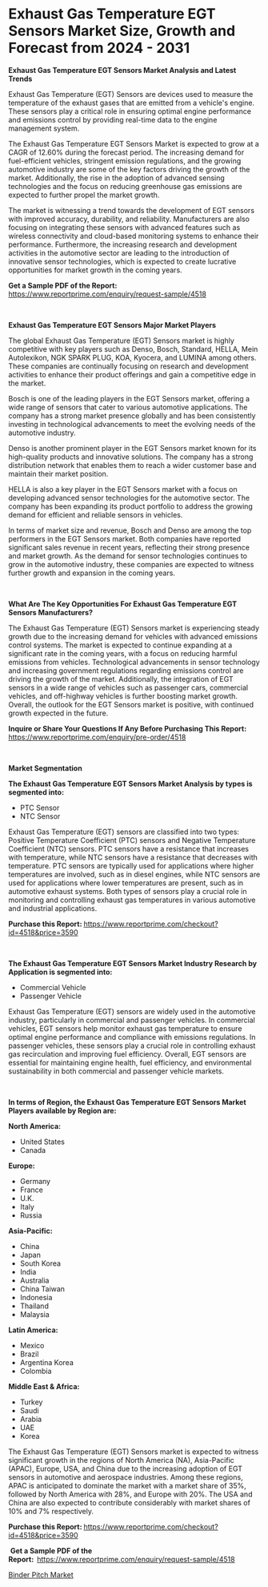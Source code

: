 <p><h1>Exhaust Gas Temperature EGT Sensors Market Size, Growth and Forecast from 2024 - 2031</h1></p><p><strong>Exhaust Gas Temperature EGT Sensors Market Analysis and Latest Trends</strong></p>
<p><p>Exhaust Gas Temperature (EGT) Sensors are devices used to measure the temperature of the exhaust gases that are emitted from a vehicle's engine. These sensors play a critical role in ensuring optimal engine performance and emissions control by providing real-time data to the engine management system.</p><p>The Exhaust Gas Temperature EGT Sensors Market is expected to grow at a CAGR of 12.60% during the forecast period. The increasing demand for fuel-efficient vehicles, stringent emission regulations, and the growing automotive industry are some of the key factors driving the growth of the market. Additionally, the rise in the adoption of advanced sensing technologies and the focus on reducing greenhouse gas emissions are expected to further propel the market growth.</p><p>The market is witnessing a trend towards the development of EGT sensors with improved accuracy, durability, and reliability. Manufacturers are also focusing on integrating these sensors with advanced features such as wireless connectivity and cloud-based monitoring systems to enhance their performance. Furthermore, the increasing research and development activities in the automotive sector are leading to the introduction of innovative sensor technologies, which is expected to create lucrative opportunities for market growth in the coming years.</p></p>
<p><strong>Get a Sample PDF of the Report:&nbsp;</strong> <a href="https://www.reportprime.com/enquiry/request-sample/4518">https://www.reportprime.com/enquiry/request-sample/4518</a></p>
<p>&nbsp;</p>
<p><strong>Exhaust Gas Temperature EGT Sensors Major Market Players</strong></p>
<p><p>The global Exhaust Gas Temperature (EGT) Sensors market is highly competitive with key players such as Denso, Bosch, Standard, HELLA, Mein Autolexikon, NGK SPARK PLUG, KOA, Kyocera, and LUMINA among others. These companies are continually focusing on research and development activities to enhance their product offerings and gain a competitive edge in the market.</p><p>Bosch is one of the leading players in the EGT Sensors market, offering a wide range of sensors that cater to various automotive applications. The company has a strong market presence globally and has been consistently investing in technological advancements to meet the evolving needs of the automotive industry.</p><p>Denso is another prominent player in the EGT Sensors market known for its high-quality products and innovative solutions. The company has a strong distribution network that enables them to reach a wider customer base and maintain their market position.</p><p>HELLA is also a key player in the EGT Sensors market with a focus on developing advanced sensor technologies for the automotive sector. The company has been expanding its product portfolio to address the growing demand for efficient and reliable sensors in vehicles.</p><p>In terms of market size and revenue, Bosch and Denso are among the top performers in the EGT Sensors market. Both companies have reported significant sales revenue in recent years, reflecting their strong presence and market growth. As the demand for sensor technologies continues to grow in the automotive industry, these companies are expected to witness further growth and expansion in the coming years.</p></p>
<p>&nbsp;</p>
<p><strong>What Are The Key Opportunities For Exhaust Gas Temperature EGT Sensors Manufacturers?</strong></p>
<p><p>The Exhaust Gas Temperature (EGT) Sensors market is experiencing steady growth due to the increasing demand for vehicles with advanced emissions control systems. The market is expected to continue expanding at a significant rate in the coming years, with a focus on reducing harmful emissions from vehicles. Technological advancements in sensor technology and increasing government regulations regarding emissions control are driving the growth of the market. Additionally, the integration of EGT sensors in a wide range of vehicles such as passenger cars, commercial vehicles, and off-highway vehicles is further boosting market growth. Overall, the outlook for the EGT Sensors market is positive, with continued growth expected in the future.</p></p>
<p><strong>Inquire or Share Your Questions If Any Before Purchasing This Report:</strong> <a href="https://www.reportprime.com/enquiry/pre-order/4518">https://www.reportprime.com/enquiry/pre-order/4518</a></p>
<p>&nbsp;</p>
<p><strong>Market Segmentation</strong></p>
<p><strong>The Exhaust Gas Temperature EGT Sensors Market Analysis by types is segmented into:</strong></p>
<p><ul><li>PTC Sensor</li><li>NTC Sensor</li></ul></p>
<p><p>Exhaust Gas Temperature (EGT) sensors are classified into two types: Positive Temperature Coefficient (PTC) sensors and Negative Temperature Coefficient (NTC) sensors. PTC sensors have a resistance that increases with temperature, while NTC sensors have a resistance that decreases with temperature. PTC sensors are typically used for applications where higher temperatures are involved, such as in diesel engines, while NTC sensors are used for applications where lower temperatures are present, such as in automotive exhaust systems. Both types of sensors play a crucial role in monitoring and controlling exhaust gas temperatures in various automotive and industrial applications.</p></p>
<p><strong>Purchase this Report:&nbsp;</strong><a href="https://www.reportprime.com/checkout?id=4518&price=3590">https://www.reportprime.com/checkout?id=4518&price=3590</a></p>
<p>&nbsp;</p>
<p><strong>The Exhaust Gas Temperature EGT Sensors Market Industry Research by Application is segmented into:</strong></p>
<p><ul><li>Commercial Vehicle</li><li>Passenger Vehicle</li></ul></p>
<p><p>Exhaust Gas Temperature (EGT) sensors are widely used in the automotive industry, particularly in commercial and passenger vehicles. In commercial vehicles, EGT sensors help monitor exhaust gas temperature to ensure optimal engine performance and compliance with emissions regulations. In passenger vehicles, these sensors play a crucial role in controlling exhaust gas recirculation and improving fuel efficiency. Overall, EGT sensors are essential for maintaining engine health, fuel efficiency, and environmental sustainability in both commercial and passenger vehicle markets.</p></p>
<p>&nbsp;</p>
<p><strong>In terms of Region, the Exhaust Gas Temperature EGT Sensors Market Players available by Region are:</strong></p>
<p>
    <p> <strong> North America: </strong>
        <ul>
            <li>United States</li>
            <li>Canada</li>
        </ul>
        </p> 
    <p> <strong> Europe: </strong>
        <ul>
            <li>Germany</li>
            <li>France</li>
            <li>U.K.</li>
            <li>Italy</li>
            <li>Russia</li>
        </ul>
        </p> 
    <p> <strong> Asia-Pacific: </strong>
        <ul>
            <li>China</li>
            <li>Japan</li>
            <li>South Korea</li>
            <li>India</li>
            <li>Australia</li>
            <li>China Taiwan</li>
            <li>Indonesia</li>
            <li>Thailand</li>
            <li>Malaysia</li>
        </ul>
        </p> 
    <p> <strong> Latin America: </strong>
        <ul>
            <li>Mexico</li>
            <li>Brazil</li>
            <li>Argentina Korea</li>
            <li>Colombia</li>
        </ul>
        </p> 
    <p> <strong> Middle East & Africa: </strong>
        <ul>
            <li>Turkey</li>
            <li>Saudi</li>
            <li>Arabia</li>
            <li>UAE</li>
            <li>Korea</li>
        </ul>
    </p>
    </p>
<p><p>The Exhaust Gas Temperature (EGT) Sensors market is expected to witness significant growth in the regions of North America (NA), Asia-Pacific (APAC), Europe, USA, and China due to the increasing adoption of EGT sensors in automotive and aerospace industries. Among these regions, APAC is anticipated to dominate the market with a market share of 35%, followed by North America with 28%, and Europe with 20%. The USA and China are also expected to contribute considerably with market shares of 10% and 7% respectively.</p></p>
<p><strong>Purchase this Report: </strong><a href="https://www.reportprime.com/checkout?id=4518&price=3590">https://www.reportprime.com/checkout?id=4518&price=3590</a></p>
<p>&nbsp;<strong>Get a Sample PDF of the Report:&nbsp;&nbsp;</strong><a href="https://www.reportprime.com/enquiry/request-sample/4518">https://www.reportprime.com/enquiry/request-sample/4518</a></p>
<p><strong></strong></p>
<p><p><a href="https://woozy-pyroraptor-a1f.notion.site/Decoding-the-Binder-Pitch-Market-A-Deep-Dive-into-the-Latest-Market-Trends-Market-Segmentation-an-e16b61e2d66c47ef89eef9a7c095d570">Binder Pitch Market</a></p></p>